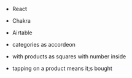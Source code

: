 - React
- Chakra
- Airtable

- categories as accordeon
- with products as squares with number inside
- tapping on a product means it;s bought
